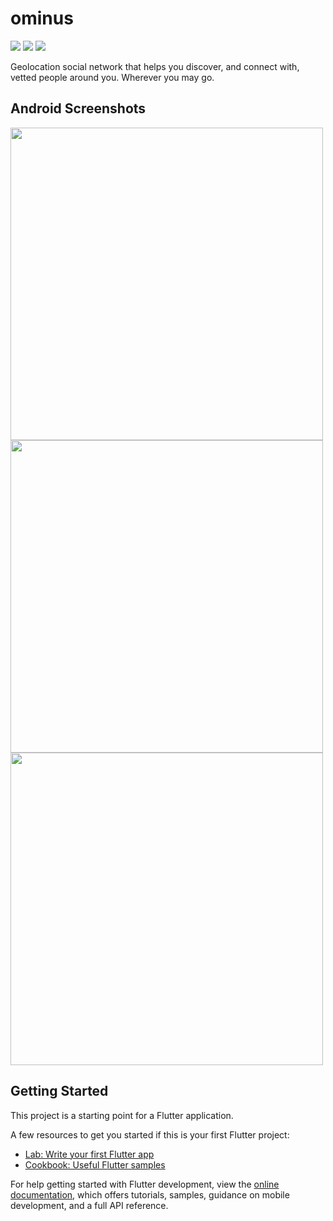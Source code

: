 # ominus  
[![](https://img.shields.io/badge/Made_with-Flutter-blue?style=for-the-badge&logo=flutter)](https://docs.flutter.dev/get-started/install)
[![](https://img.shields.io/badge/Database-Supabase-green?style=for-the-badge&logo=supabase)](https://supabase.com/docs)
[![](https://img.shields.io/badge/IDE-Android_Studio_-gray?style=for-the-badge&logo=android-studio)](https://developer.android.com/studio/ "Android Studio")

Geolocation social network that helps you discover, and connect with, vetted people around you. Wherever you may go.  
## Android Screenshots  
<img src="https://github.com/occiandiaali/okirikiri/assets/40769994/c1ad3d1b-6ffa-4335-9380-cf7e4b48a6ee.jpg" height="500">  <img src="https://github.com/occiandiaali/okirikiri/assets/40769994/bfa8f542-1f03-4019-b903-3738e3252b35.jpg" height="500">  
<img src="https://github.com/occiandiaali/okirikiri/assets/40769994/2e75eaa5-52c6-449b-96f9-6eb722fe20fd.jpg" height="500">

## Getting Started

This project is a starting point for a Flutter application.

A few resources to get you started if this is your first Flutter project:

- [Lab: Write your first Flutter app](https://docs.flutter.dev/get-started/codelab)
- [Cookbook: Useful Flutter samples](https://docs.flutter.dev/cookbook)

For help getting started with Flutter development, view the
[online documentation](https://docs.flutter.dev/), which offers tutorials,
samples, guidance on mobile development, and a full API reference.
